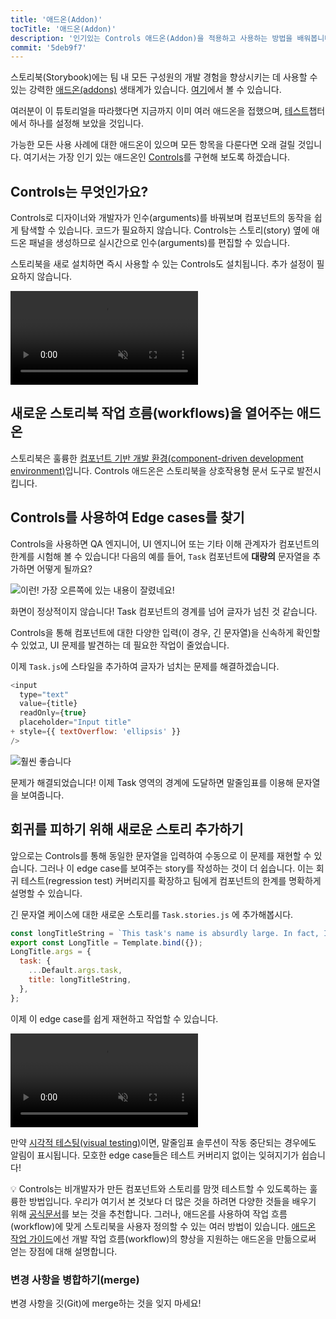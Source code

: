 ```yaml
---
title: '애드온(Addon)'
tocTitle: '애드온(Addon)'
description: '인기있는 Controls 애드온(Addon)을 적용하고 사용하는 방법을 배워봅니다.'
commit: '5deb9f7'
---
```


스토리북(Storybook)에는 팀 내 모든 구성원의 개발 경험을 향상시키는 데 사용할 수 있는 강력한 [애드온(addons)](https://storybook.js.org/docs/react/configure/storybook-addons) 생태계가 있습니다. [여기](https://storybook.js.org/addons)에서 볼 수 있습니다.

여러분이 이 튜토리얼을 따라했다면 지금까지 이미 여러 애드온을 접했으며, [테스트](/intro-to-storybook/react/ko/test/)챕터에서 하나를 설정해 보았을 것입니다.

가능한 모든 사용 사례에 대한 애드온이 있으며 모든 항목을 다룬다면 오래 걸릴 것입니다. 여기서는 가장 인기 있는 애드온인 [Controls](https://storybook.js.org/docs/react/essentials/controls)를 구현해 보도록 하겠습니다.

## Controls는 무엇인가요?

Controls로 디자이너와 개발자가 인수(arguments)를 바꿔보며 컴포넌트의 동작을 쉽게 탐색할 수 있습니다. 코드가 필요하지 않습니다. Controls는 스토리(story) 옆에 애드온 패널을 생성하므로 실시간으로 인수(arguments)를 편집할 수 있습니다.

스토리북을 새로 설치하면 즉시 사용할 수 있는 Controls도 설치됩니다. 추가 설정이 필요하지 않습니다.

<video autoPlay muted playsInline loop>
  <source
    src="/intro-to-storybook/controls-in-action.mp4"
    type="video/mp4"
  />
</video>

## 새로운 스토리북 작업 흐름(workflows)을 열어주는 애드온

스토리북은 훌륭한 [컴포넌트 기반 개발 환경(component-driven development environment)](https://www.componentdriven.org/)입니다. Controls 애드온은 스토리북을 상호작용형 문서 도구로 발전시킵니다.

## Controls를 사용하여 Edge cases를 찾기

Controls을 사용하면 QA 엔지니어, UI 엔지니어 또는 기타 이해 관계자가 컴포넌트의 한계를 시험해 볼 수 있습니다! 다음의 예를 들어, `Task` 컴포넌트에 **대량의** 문자열을 추가하면 어떻게 될까요?

![이런! 가장 오른쪽에 있는 내용이 잘렸네요!](/intro-to-storybook/task-edge-case.png)

화면이 정상적이지 않습니다! Task 컴포넌트의 경계를 넘어 글자가 넘친 것 같습니다.

Controls을 통해 컴포넌트에 대한 다양한 입력(이 경우, 긴 문자열)을 신속하게 확인할 수 있었고, UI 문제를 발견하는 데 필요한 작업이 줄었습니다.

이제 `Task.js`에 스타일을 추가하여 글자가 넘치는 문제를 해결하겠습니다.

```diff:title=src/components/Task.js
<input
  type="text"
  value={title}
  readOnly={true}
  placeholder="Input title"
+ style={{ textOverflow: 'ellipsis' }}
/>
```

![훨씬 좋습니다](/intro-to-storybook/edge-case-solved-with-controls.png)

문제가 해결되었습니다! 이제 Task 영역의 경계에 도달하면 말줄임표를 이용해 문자열을 보여줍니다.

## 회귀를 피하기 위해 새로운 스토리 추가하기

앞으로는 Controls를 통해 동일한 문자열을 입력하여 수동으로 이 문제를 재현할 수 있습니다. 그러나 이 edge case를 보여주는 story를 작성하는 것이 더 쉽습니다. 이는 회귀 테스트(regression test) 커버리지를 확장하고 팀에게 컴포넌트의 한계를 명확하게 설명할 수 있습니다.

긴 문자열 케이스에 대한 새로운 스토리를 `Task.stories.js` 에 추가해봅시다.

```js:title=src/components/Task.stories.js
const longTitleString = `This task's name is absurdly large. In fact, I think if I keep going I might end up with content overflow. What will happen? The star that represents a pinned task could have text overlapping. The text could cut-off abruptly when it reaches the star. I hope not!`;
export const LongTitle = Template.bind({});
LongTitle.args = {
  task: {
    ...Default.args.task,
    title: longTitleString,
  },
};
```

이제 이 edge case를 쉽게 재현하고 작업할 수 있습니다.

<video autoPlay muted playsInline loop>
  <source
    src="/intro-to-storybook/task-stories-long-title.mp4"
    type="video/mp4"
  />
</video>

만약 [시각적 테스팅(visual testing)](/intro-to-storybook/react/ko/test/)이면, 말줄임표 솔루션이 작동 중단되는 경우에도 알림이 표시됩니다. 모호한 edge case들은 테스트 커버리지 없이는 잊혀지기가 쉽습니다!

<div class="aside"><p>💡 Controls는 비개발자가 만든 컴포넌트와 스토리를 맘껏 테스트할 수 있도록하는 훌륭한 방법입니다. 우리가 여기서 본 것보다 더 많은 것을 하려면 다양한 것들을 배우기 위해 <a href="https://storybook.js.org/docs/react/essentials/controls">공식문서</a>를 보는 것을 추천합니다. 그러나, 애드온를 사용하여 작업 흐름(workflow)에 맞게 스토리북을 사용자 정의할 수 있는 여러 방법이 있습니다. <a href="https://storybook.js.org/docs/react/addons/writing-addons">애드온 작업 가이드</a>에선 개발 작업 흐름(workflow)의 향상을 지원하는 애드온을 만듦으로써 얻는 장점에 대해 설명합니다.</p></div>

### 변경 사항을 병합하기(merge)

변경 사항을 깃(Git)에 merge하는 것을 잊지 마세요!
